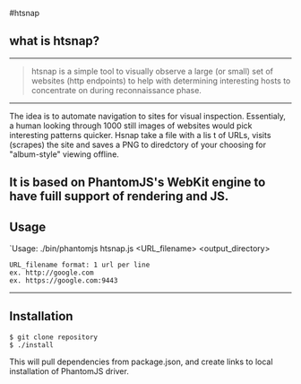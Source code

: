 #htsnap

## what is htsnap?

---
> htsnap is a simple tool to visually observe a large (or small) set of websites (http endpoints) to help with determining interesting hosts to concentrate on during reconnaissance phase.

---

The idea is to automate navigation to sites for visual inspection. Essentialy, a human looking through 1000 still images of websites would pick interesting patterns quicker.
Hsnap take a file with a lis t of URLs, visits (scrapes) the site and saves a PNG to diredctory of your choosing for "album-style" viewing offline.

It is based on PhantomJS's WebKit engine to have fuill support of rendering and JS.
---
## Usage

`Usage: ./bin/phantomjs htsnap.js <URL_filename> <output_directory>

	URL_filename format: 1 url per line
	ex. http://google.com
	ex. https://google.com:9443    

---
## Installation

	$ git clone repository
	$ ./install

This will pull dependencies from package.json, and create links to local installation of PhantomJS driver.

